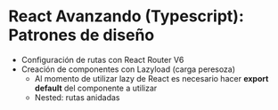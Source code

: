 # React Avanzando (Typescript): Patrones de diseño

- Configuración de rutas con React Router V6
- Creación de componentes con Lazyload (carga peresoza)
  - Al momento de utilizar lazy de React es necesario hacer **export default** del componente a utilizar
  - Nested: rutas anidadas
